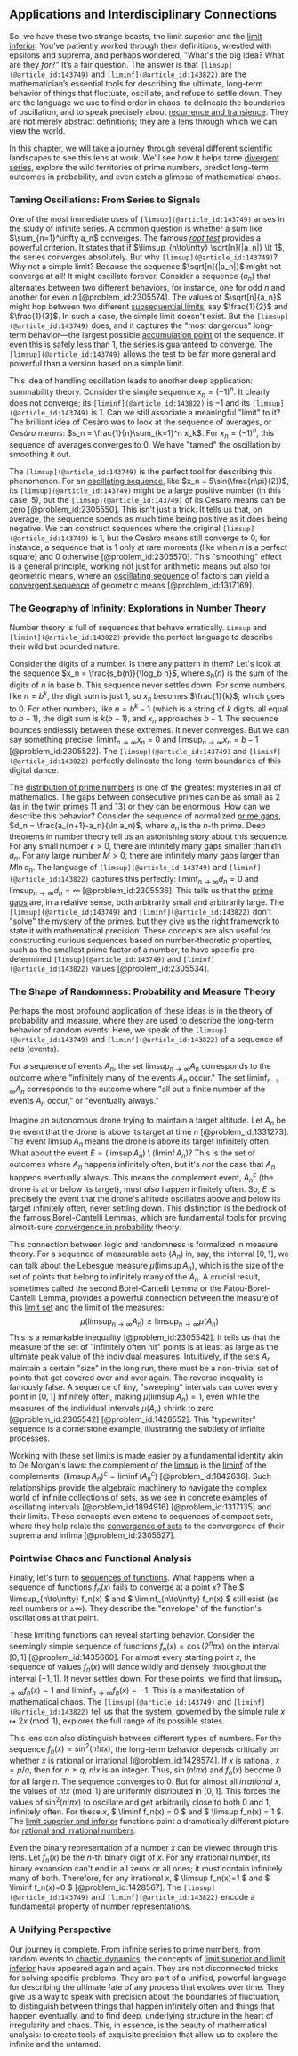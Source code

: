 ## Applications and Interdisciplinary Connections

So, we have these two strange beasts, the limit superior and the [limit inferior](@article_id:144788). You’ve patiently worked through their definitions, wrestled with epsilons and suprema, and perhaps wondered, "What's the big idea? What are they *for*?" It’s a fair question. The answer is that `[limsup](@article_id:143749)` and `[liminf](@article_id:143822)` are the mathematician’s essential tools for describing the ultimate, long-term behavior of things that fluctuate, oscillate, and refuse to settle down. They are the language we use to find order in chaos, to delineate the boundaries of oscillation, and to speak precisely about [recurrence and transience](@article_id:264668). They are not merely abstract definitions; they are a lens through which we can view the world.

In this chapter, we will take a journey through several different scientific landscapes to see this lens at work. We’ll see how it helps tame [divergent series](@article_id:158457), explore the wild territories of prime numbers, predict long-term outcomes in probability, and even catch a glimpse of mathematical chaos.

### Taming Oscillations: From Series to Signals

One of the most immediate uses of `[limsup](@article_id:143749)` arises in the study of infinite series. A common question is whether a sum like $\sum_{n=1}^\infty a_n$ converges. The famous *[root test](@article_id:138241)* provides a powerful criterion. It states that if $\limsup_{n\to\infty} \sqrt[n]{|a_n|} \lt 1$, the series converges absolutely. But why `[limsup](@article_id:143749)`? Why not a simple limit? Because the sequence $\sqrt[n]{|a_n|}$ might not converge at all! It might oscillate forever. Consider a sequence $(a_n)$ that alternates between two different behaviors, for instance, one for odd $n$ and another for even $n$ [@problem_id:2305574]. The values of $\sqrt[n]{a_n}$ might hop between two different [subsequential limits](@article_id:138553), say $\frac{1}{2}$ and $\frac{1}{3}$. In such a case, the simple limit doesn't exist. But the `[limsup](@article_id:143749)` does, and it captures the "most dangerous" long-term behavior—the largest possible [accumulation point](@article_id:147335) of the sequence. If even this is safely less than 1, the series is guaranteed to converge. The `[limsup](@article_id:143749)` allows the test to be far more general and powerful than a version based on a simple limit.

This idea of handling oscillation leads to another deep application: summability theory. Consider the simple sequence $x_n = (-1)^n$. It clearly does not converge; its `[liminf](@article_id:143822)` is $-1$ and its `[limsup](@article_id:143749)` is $1$. Can we still associate a meaningful "limit" to it? The brilliant idea of Cesàro was to look at the sequence of averages, or *Cesàro means*: $s_n = \frac{1}{n}\sum_{k=1}^n x_k$. For $x_n = (-1)^n$, this sequence of averages converges to $0$. We have "tamed" the oscillation by smoothing it out.

The `[limsup](@article_id:143749)` is the perfect tool for describing this phenomenon. For an [oscillating sequence](@article_id:160650), like $x_n = 5\sin(\frac{n\pi}{2})$, its `[limsup](@article_id:143749)` might be a large positive number (in this case, 5), but the `[limsup](@article_id:143749)` of its Cesàro means can be zero [@problem_id:2305550]. This isn't just a trick. It tells us that, on average, the sequence spends as much time being positive as it does being negative. We can construct sequences where the original `[limsup](@article_id:143749)` is 1, but the Cesàro means still converge to 0, for instance, a sequence that is 1 only at rare moments (like when $n$ is a perfect square) and 0 otherwise [@problem_id:2305570]. This "smoothing" effect is a general principle, working not just for arithmetic means but also for geometric means, where an [oscillating sequence](@article_id:160650) of factors can yield a [convergent sequence](@article_id:146642) of geometric means [@problem_id:1317169].

### The Geography of Infinity: Explorations in Number Theory

Number theory is full of sequences that behave erratically. `Limsup` and `[liminf](@article_id:143822)` provide the perfect language to describe their wild but bounded nature.

Consider the digits of a number. Is there any pattern in them? Let's look at the sequence $x_n = \frac{s_b(n)}{\log_b n}$, where $s_b(n)$ is the sum of the digits of $n$ in base $b$. This sequence never settles down. For some numbers, like $n=b^k$, the digit sum is just 1, so $x_n$ becomes $\frac{1}{k}$, which goes to 0. For other numbers, like $n=b^k-1$ (which is a string of $k$ digits, all equal to $b-1$), the digit sum is $k(b-1)$, and $x_n$ approaches $b-1$. The sequence bounces endlessly between these extremes. It never converges. But we can say something precise: $\liminf_{n\to\infty} x_n = 0$ and $\limsup_{n\to\infty} x_n = b-1$ [@problem_id:2305522]. The `[limsup](@article_id:143749)` and `[liminf](@article_id:143822)` perfectly delineate the long-term boundaries of this digital dance.

The [distribution of prime numbers](@article_id:636953) is one of the greatest mysteries in all of mathematics. The gaps between consecutive primes can be as small as 2 (as in the [twin primes](@article_id:193536) 11 and 13) or they can be enormous. How can we describe this behavior? Consider the sequence of normalized [prime gaps](@article_id:637320), $d_n = \frac{a_{n+1}-a_n}{\ln a_n}$, where $a_n$ is the $n$-th prime. Deep theorems in number theory tell us an astonishing story about this sequence. For any small number $\epsilon > 0$, there are infinitely many gaps smaller than $\epsilon \ln a_n$. For any large number $M > 0$, there are infinitely many gaps larger than $M \ln a_n$. The language of `[limsup](@article_id:143749)` and `[liminf](@article_id:143822)` captures this perfectly: $\liminf_{n\to\infty} d_n = 0$ and $\limsup_{n\to\infty} d_n = \infty$ [@problem_id:2305536]. This tells us that the [prime gaps](@article_id:637320) are, in a relative sense, both arbitrarily small and arbitrarily large. The `[limsup](@article_id:143749)` and `[liminf](@article_id:143822)` don't "solve" the mystery of the primes, but they give us the right framework to state it with mathematical precision. These concepts are also useful for constructing curious sequences based on number-theoretic properties, such as the smallest prime factor of a number, to have specific pre-determined `[limsup](@article_id:143749)` and `[liminf](@article_id:143822)` values [@problem_id:2305534].

### The Shape of Randomness: Probability and Measure Theory

Perhaps the most profound application of these ideas is in the theory of probability and measure, where they are used to describe the long-term behavior of random events. Here, we speak of the `[limsup](@article_id:143749)` and `[liminf](@article_id:143822)` of a sequence of *sets* (events).

For a sequence of events $A_n$, the set $\limsup_{n\to\infty} A_n$ corresponds to the outcome where "infinitely many of the events $A_n$ occur." The set $\liminf_{n\to\infty} A_n$ corresponds to the outcome where "all but a finite number of the events $A_n$ occur," or "eventually always."

Imagine an autonomous drone trying to maintain a target altitude. Let $A_n$ be the event that the drone is above its target at time $n$ [@problem_id:1331273]. The event $\limsup A_n$ means the drone is above its target infinitely often. What about the event $E = (\limsup A_n) \setminus (\liminf A_n)$? This is the set of outcomes where $A_n$ happens infinitely often, but it's *not* the case that $A_n$ happens eventually always. This means the complement event, $A_n^c$ (the drone is at or below its target), must *also* happen infinitely often. So, $E$ is precisely the event that the drone's altitude oscillates above and below its target infinitely often, never settling down. This distinction is the bedrock of the famous Borel-Cantelli Lemmas, which are fundamental tools for proving almost-sure [convergence in probability](@article_id:145433) theory.

This connection between logic and randomness is formalized in measure theory. For a sequence of measurable sets $(A_n)$ in, say, the interval $[0,1]$, we can talk about the Lebesgue measure $\mu(\limsup A_n)$, which is the size of the set of points that belong to infinitely many of the $A_n$. A crucial result, sometimes called the second Borel-Cantelli Lemma or the Fatou-Borel-Cantelli Lemma, provides a powerful connection between the measure of this [limit set](@article_id:138132) and the limit of the measures:
$$ \mu\left(\limsup_{n\to\infty} A_n\right) \ge \limsup_{n\to\infty} \mu(A_n) $$
This is a remarkable inequality [@problem_id:2305542]. It tells us that the measure of the set of "infinitely often hit" points is at least as large as the ultimate peak value of the individual measures. Intuitively, if the sets $A_n$ maintain a certain "size" in the long run, there must be a non-trivial set of points that get covered over and over again. The reverse inequality is famously false. A sequence of tiny, "sweeping" intervals can cover every point in $[0,1]$ infinitely often, making $\mu(\limsup A_n) = 1$, even while the measures of the individual intervals $\mu(A_n)$ shrink to zero [@problem_id:2305542] [@problem_id:1428552]. This "typewriter" sequence is a cornerstone example, illustrating the subtlety of infinite processes.

Working with these set limits is made easier by a fundamental identity akin to De Morgan's laws: the complement of the [limsup](@article_id:143749) is the [liminf](@article_id:143822) of the complements: $(\limsup A_n)^c = \liminf (A_n^c)$ [@problem_id:1842636]. Such relationships provide the algebraic machinery to navigate the complex world of infinite collections of sets, as we see in concrete examples of oscillating intervals [@problem_id:1894916] [@problem_id:1317135] and their limits. These concepts even extend to sequences of compact sets, where they help relate the [convergence of sets](@article_id:189673) to the convergence of their suprema and infima [@problem_id:2305527].

### Pointwise Chaos and Functional Analysis

Finally, let's turn to [sequences of functions](@article_id:145113). What happens when a sequence of functions $f_n(x)$ fails to converge at a point $x$? The $ \limsup_{n\to\infty} f_n(x) $ and $ \liminf_{n\to\infty} f_n(x) $ still exist (as real numbers or $\pm\infty$). They describe the "envelope" of the function's oscillations at that point.

These limiting functions can reveal startling behavior. Consider the seemingly simple sequence of functions $f_n(x) = \cos(2^n \pi x)$ on the interval $[0,1]$ [@problem_id:1435660]. For almost every starting point $x$, the sequence of values $f_n(x)$ will dance wildly and densely throughout the interval $[-1, 1]$. It never settles down. For these points, we find that $\limsup_{n\to\infty} f_n(x) = 1$ and $\liminf_{n\to\infty} f_n(x) = -1$. This is a manifestation of mathematical chaos. The `[limsup](@article_id:143749)` and `[liminf](@article_id:143822)` tell us that the system, governed by the simple rule $x \mapsto 2x \pmod 1$, explores the full range of its possible states.

This lens can also distinguish between different types of numbers. For the sequence $f_n(x) = \sin^2(n!\pi x)$, the long-term behavior depends critically on whether $x$ is rational or irrational [@problem_id:1428574]. If $x$ is rational, $x=p/q$, then for $n \ge q$, $n!x$ is an integer. Thus, $\sin(n!\pi x)$ and $f_n(x)$ become 0 for all large $n$. The sequence converges to 0. But for almost all *irrational* $x$, the values of $n!x \pmod 1$ are uniformly distributed in $[0,1]$. This forces the values of $\sin^2(n!\pi x)$ to oscillate and get arbitrarily close to both 0 and 1, infinitely often. For these $x$, $ \liminf f_n(x) = 0 $ and $ \limsup f_n(x) = 1 $. The [limit superior and inferior](@article_id:136324) functions paint a dramatically different picture for [rational and irrational numbers](@article_id:172855).

Even the binary representation of a number $x$ can be viewed through this lens. Let $f_n(x)$ be the $n$-th binary digit of $x$. For any irrational number, its binary expansion can't end in all zeros or all ones; it must contain infinitely many of both. Therefore, for any irrational $x$, $ \limsup f_n(x)=1 $ and $ \liminf f_n(x)=0 $ [@problem_id:1428567]. The `[limsup](@article_id:143749)` and `[liminf](@article_id:143822)` encode a fundamental property of number representations.

### A Unifying Perspective

Our journey is complete. From [infinite series](@article_id:142872) to prime numbers, from random events to [chaotic dynamics](@article_id:142072), the concepts of [limit superior and limit inferior](@article_id:159795) have appeared again and again. They are not disconnected tricks for solving specific problems. They are part of a unified, powerful language for describing the ultimate fate of any process that evolves over time. They give us a way to speak with precision about the boundaries of fluctuation, to distinguish between things that happen infinitely often and things that happen eventually, and to find deep, underlying structure in the heart of irregularity and chaos. This, in essence, is the beauty of mathematical analysis: to create tools of exquisite precision that allow us to explore the infinite and the untamed.